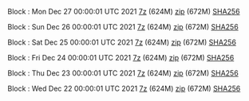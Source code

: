 Block : Mon Dec 27 00:00:01 UTC 2021 [7z](https://transfer.sh/rOK6vx/bootstrap.dat.20211227.7z) (624M) [zip](https://transfer.sh/dEeDnG/bootstrap.dat.20211227.zip) (672M) [SHA256](https://transfer.sh/R2XuTD/sha256.txt)

Block : Sun Dec 26 00:00:01 UTC 2021 [7z](https://transfer.sh/vVSWYN/bootstrap.dat.20211226.7z) (624M) [zip](https://transfer.sh/ayKAtD/bootstrap.dat.20211226.zip) (672M) [SHA256](https://transfer.sh/gvkjm9/sha256.txt)

Block : Sat Dec 25 00:00:01 UTC 2021 [7z](https://transfer.sh/c6clLv/bootstrap.dat.20211225.7z) (624M) [zip](https://transfer.sh/eT7Cfk/bootstrap.dat.20211225.zip) (672M) [SHA256](https://transfer.sh/UetLYI/sha256.txt)

Block : Fri Dec 24 00:00:01 UTC 2021 [7z](https://transfer.sh/eCcRDA/bootstrap.dat.20211224.7z) (624M) [zip](https://transfer.sh/D8GQRb/bootstrap.dat.20211224.zip) (672M) [SHA256](https://transfer.sh/K8LyhF/sha256.txt)

Block : Thu Dec 23 00:00:01 UTC 2021 [7z](https://transfer.sh/ssOL7f/bootstrap.dat.20211223.7z) (624M) [zip](https://transfer.sh/JEXs0u/bootstrap.dat.20211223.zip) (672M) [SHA256](https://transfer.sh/JKrbDB/sha256.txt)

Block : Wed Dec 22 00:00:01 UTC 2021 [7z](https://transfer.sh/dIb8wS/bootstrap.dat.20211222.7z) (624M) [zip](https://transfer.sh/44Q0xc/bootstrap.dat.20211222.zip) (672M) [SHA256](https://transfer.sh/UHRyqf/sha256.txt)
